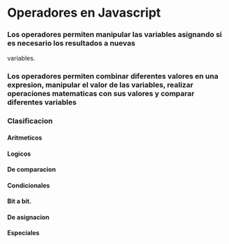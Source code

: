 # Operadores en Javascript

### Los operadores permiten manipular las variables asignando si es necesario los resultados a nuevas
variables.

### Los operadores permiten combinar diferentes valores en una expresion, manipular el valor de las variables, realizar operaciones matematicas con sus valores y comparar diferentes variables


### Clasificacion
#### Aritmeticos
#### Logicos
#### De comparacion
#### Condicionales
#### Bit a bit.
#### De asignacion
#### Especiales